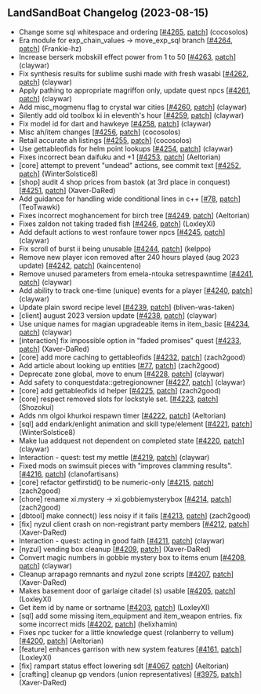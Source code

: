 ## LandSandBoat Changelog (2023-08-15)
- Change some sql whitespace and ordering [[#4265](https://github.com/LandSandBoat/server/pull/4265), [patch](https://github.com/LandSandBoat/server/pull/4265.patch)] (cocosolos)
- Era module for exp_chain_values -> move_exp_sql branch [[#4264](https://github.com/LandSandBoat/server/pull/4264), [patch](https://github.com/LandSandBoat/server/pull/4264.patch)] (Frankie-hz)
- Increase berserk mobskill effect power from 1 to 50 [[#4263](https://github.com/LandSandBoat/server/pull/4263), [patch](https://github.com/LandSandBoat/server/pull/4263.patch)] (claywar)
- Fix synthesis results for sublime sushi made with fresh wasabi [[#4262](https://github.com/LandSandBoat/server/pull/4262), [patch](https://github.com/LandSandBoat/server/pull/4262.patch)] (claywar)
- Apply pathing to appropriate magriffon only, update quest npcs [[#4261](https://github.com/LandSandBoat/server/pull/4261), [patch](https://github.com/LandSandBoat/server/pull/4261.patch)] (claywar)
- Add misc_mogmenu flag to crystal war cities [[#4260](https://github.com/LandSandBoat/server/pull/4260), [patch](https://github.com/LandSandBoat/server/pull/4260.patch)] (claywar)
- Silently add old toolbox ki in eleventh's hour [[#4259](https://github.com/LandSandBoat/server/pull/4259), [patch](https://github.com/LandSandBoat/server/pull/4259.patch)] (claywar)
- Fix model id for dart and hawkeye [[#4258](https://github.com/LandSandBoat/server/pull/4258), [patch](https://github.com/LandSandBoat/server/pull/4258.patch)] (claywar)
- Misc ah/item changes [[#4256](https://github.com/LandSandBoat/server/pull/4256), [patch](https://github.com/LandSandBoat/server/pull/4256.patch)] (cocosolos)
- Retail accurate ah listings [[#4255](https://github.com/LandSandBoat/server/pull/4255), [patch](https://github.com/LandSandBoat/server/pull/4255.patch)] (cocosolos)
- Use gettableofids for helm point lookups [[#4254](https://github.com/LandSandBoat/server/pull/4254), [patch](https://github.com/LandSandBoat/server/pull/4254.patch)] (claywar)
- Fixes incorrect bean daifuku and +1 [[#4253](https://github.com/LandSandBoat/server/pull/4253), [patch](https://github.com/LandSandBoat/server/pull/4253.patch)] (Aeltorian)
- [core] attempt to prevent "undead" actions, see commit text [[#4252](https://github.com/LandSandBoat/server/pull/4252), [patch](https://github.com/LandSandBoat/server/pull/4252.patch)] (WinterSolstice8)
- [shop] audit 4 shop prices from bastok (at 3rd place in conquest) [[#4251](https://github.com/LandSandBoat/server/pull/4251), [patch](https://github.com/LandSandBoat/server/pull/4251.patch)] (Xaver-DaRed)
- Add guidance for handling wide conditional lines in c++ [[#78](https://github.com/LandSandBoat/lsb-wiki/pull/78), [patch](https://github.com/LandSandBoat/lsb-wiki/pull/78.patch)] (TeoTwawki)
- Fixes incorrect moghancement for birch tree [[#4249](https://github.com/LandSandBoat/server/pull/4249), [patch](https://github.com/LandSandBoat/server/pull/4249.patch)] (Aeltorian)
- Fixes zaldon not taking traded fish [[#4246](https://github.com/LandSandBoat/server/pull/4246), [patch](https://github.com/LandSandBoat/server/pull/4246.patch)] (LoxleyXI)
- Add default actions to west ronfaure tower npcs [[#4245](https://github.com/LandSandBoat/server/pull/4245), [patch](https://github.com/LandSandBoat/server/pull/4245.patch)] (claywar)
- Fix scroll of burst ii being unusable [[#4244](https://github.com/LandSandBoat/server/pull/4244), [patch](https://github.com/LandSandBoat/server/pull/4244.patch)] (kelppo)
- Remove new player icon removed after 240 hours played (aug 2023 update) [[#4242](https://github.com/LandSandBoat/server/pull/4242), [patch](https://github.com/LandSandBoat/server/pull/4242.patch)] (kaincenteno)
- Remove unused parameters from emela-ntouka setrespawntime [[#4241](https://github.com/LandSandBoat/server/pull/4241), [patch](https://github.com/LandSandBoat/server/pull/4241.patch)] (claywar)
- Add ability to track one-time (unique) events for a player [[#4240](https://github.com/LandSandBoat/server/pull/4240), [patch](https://github.com/LandSandBoat/server/pull/4240.patch)] (claywar)
- Update plain sword recipe level [[#4239](https://github.com/LandSandBoat/server/pull/4239), [patch](https://github.com/LandSandBoat/server/pull/4239.patch)] (bliven-was-taken)
- [client] august 2023 version update [[#4238](https://github.com/LandSandBoat/server/pull/4238), [patch](https://github.com/LandSandBoat/server/pull/4238.patch)] (claywar)
- Use unique names for magian upgradeable items in item_basic [[#4234](https://github.com/LandSandBoat/server/pull/4234), [patch](https://github.com/LandSandBoat/server/pull/4234.patch)] (claywar)
- [interaction] fix impossible option in "faded promises" quest [[#4233](https://github.com/LandSandBoat/server/pull/4233), [patch](https://github.com/LandSandBoat/server/pull/4233.patch)] (Xaver-DaRed)
- [core] add more caching to gettableofids [[#4232](https://github.com/LandSandBoat/server/pull/4232), [patch](https://github.com/LandSandBoat/server/pull/4232.patch)] (zach2good)
- Add article about looking up entities [[#77](https://github.com/LandSandBoat/lsb-wiki/pull/77), [patch](https://github.com/LandSandBoat/lsb-wiki/pull/77.patch)] (zach2good)
- Deprecate zone global, move to enum [[#4228](https://github.com/LandSandBoat/server/pull/4228), [patch](https://github.com/LandSandBoat/server/pull/4228.patch)] (claywar)
- Add safety to conquestdata::getregionowner [[#4227](https://github.com/LandSandBoat/server/pull/4227), [patch](https://github.com/LandSandBoat/server/pull/4227.patch)] (claywar)
- [core] add gettableofids id helper [[#4225](https://github.com/LandSandBoat/server/pull/4225), [patch](https://github.com/LandSandBoat/server/pull/4225.patch)] (zach2good)
- [core] respect removed slots for lockstyle set. [[#4223](https://github.com/LandSandBoat/server/pull/4223), [patch](https://github.com/LandSandBoat/server/pull/4223.patch)] (Shozokui)
- Adds nm olgoi khurkoi respawn timer [[#4222](https://github.com/LandSandBoat/server/pull/4222), [patch](https://github.com/LandSandBoat/server/pull/4222.patch)] (Aeltorian)
- [sql] add endark/enlight animation and skill type/element [[#4221](https://github.com/LandSandBoat/server/pull/4221), [patch](https://github.com/LandSandBoat/server/pull/4221.patch)] (WinterSolstice8)
- Make lua addquest not dependent on completed state [[#4220](https://github.com/LandSandBoat/server/pull/4220), [patch](https://github.com/LandSandBoat/server/pull/4220.patch)] (claywar)
- Interaction - quest: test my mettle [[#4219](https://github.com/LandSandBoat/server/pull/4219), [patch](https://github.com/LandSandBoat/server/pull/4219.patch)] (claywar)
- Fixed mods on swimsuit pieces with "improves clamming results". [[#4216](https://github.com/LandSandBoat/server/pull/4216), [patch](https://github.com/LandSandBoat/server/pull/4216.patch)] (clanofartisans)
- [core] refactor getfirstid() to be numeric-only [[#4215](https://github.com/LandSandBoat/server/pull/4215), [patch](https://github.com/LandSandBoat/server/pull/4215.patch)] (zach2good)
- [chore] rename xi.mystery -> xi.gobbiemysterybox [[#4214](https://github.com/LandSandBoat/server/pull/4214), [patch](https://github.com/LandSandBoat/server/pull/4214.patch)] (zach2good)
- [dbtool] make connect() less noisy if it fails [[#4213](https://github.com/LandSandBoat/server/pull/4213), [patch](https://github.com/LandSandBoat/server/pull/4213.patch)] (zach2good)
- [fix] nyzul client crash on non-registrant party members [[#4212](https://github.com/LandSandBoat/server/pull/4212), [patch](https://github.com/LandSandBoat/server/pull/4212.patch)] (Xaver-DaRed)
- Interaction - quest: acting in good faith [[#4211](https://github.com/LandSandBoat/server/pull/4211), [patch](https://github.com/LandSandBoat/server/pull/4211.patch)] (claywar)
- [nyzul] vending box cleanup [[#4209](https://github.com/LandSandBoat/server/pull/4209), [patch](https://github.com/LandSandBoat/server/pull/4209.patch)] (Xaver-DaRed)
- Convert magic numbers in gobbie mystery box to items enum [[#4208](https://github.com/LandSandBoat/server/pull/4208), [patch](https://github.com/LandSandBoat/server/pull/4208.patch)] (claywar)
- Cleanup arrapago remnants and nyzul zone scripts [[#4207](https://github.com/LandSandBoat/server/pull/4207), [patch](https://github.com/LandSandBoat/server/pull/4207.patch)] (Xaver-DaRed)
- Makes basement door of garlaige citadel (s) usable [[#4205](https://github.com/LandSandBoat/server/pull/4205), [patch](https://github.com/LandSandBoat/server/pull/4205.patch)] (LoxleyXI)
- Get item id by name or sortname [[#4203](https://github.com/LandSandBoat/server/pull/4203), [patch](https://github.com/LandSandBoat/server/pull/4203.patch)] (LoxleyXI)
- [sql] add some missing item_equipment and item_weapon entries. fix some incorrect mids [[#4202](https://github.com/LandSandBoat/server/pull/4202), [patch](https://github.com/LandSandBoat/server/pull/4202.patch)] (helixhamin)
- Fixes npc tucker for a little knowledge quest (rolanberry to vellum) [[#4200](https://github.com/LandSandBoat/server/pull/4200), [patch](https://github.com/LandSandBoat/server/pull/4200.patch)] (Aeltorian)
- [feature] enhances garrison with new system features [[#4161](https://github.com/LandSandBoat/server/pull/4161), [patch](https://github.com/LandSandBoat/server/pull/4161.patch)] (LoxleyXI)
- [fix] rampart status effect lowering sdt [[#4067](https://github.com/LandSandBoat/server/pull/4067), [patch](https://github.com/LandSandBoat/server/pull/4067.patch)] (Aeltorian)
- [crafting] cleanup gp vendors (union representatives) [[#3975](https://github.com/LandSandBoat/server/pull/3975), [patch](https://github.com/LandSandBoat/server/pull/3975.patch)] (Xaver-DaRed)
